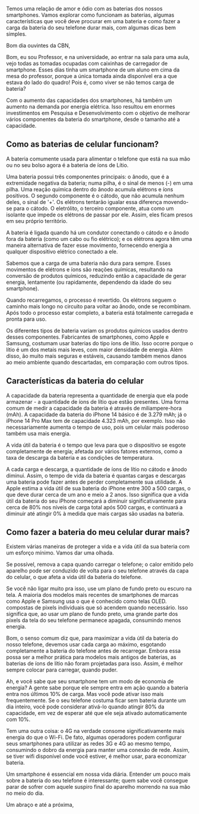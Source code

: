 
Temos uma relação de amor e ódio com as baterias dos nossos smartphones.  Vamos explorar como funcionam as baterias, algumas características que você deve procurar em uma bateria e como fazer a carga da bateria do seu telefone durar mais, com algumas dicas bem simples.



Bom dia ouvintes da CBN,


Bom, eu sou Professor, e na universidade, ao entrar na sala para uma aula, vejo todas as tomadas ocupadas com caixinhas de carregador de smartphone. Esses dias tinha um smartphone de um aluno em cima da mesa do professor, porque a única tomada ainda disponível era a que estava do lado do quadro! Pois é, como viver se não temos carga de bateria?

Com o aumento das capacidades dos smartphones, há também um aumento na demanda por energia elétrica. Isso resultou em enormes investimentos em Pesquisa e Desenvolvimento com o objetivo de melhorar vários componentes da bateria do smartphone, desde o tamanho até a capacidade. 

## Como as baterias de celular funcionam?

A bateria comumente usada para alimentar o telefone que está na sua mão ou no seu bolso agora é a bateria de íons de Lítio.

Uma bateria possui três componentes principais: o ânodo, que é a extremidade negativa da bateria; numa pilha, é o sinal de menos (-) em uma pilha. Uma reação química dentro do ânodo acumula elétrons e íons positivos. O segundo componente é o cátodo, que não acumula nenhum deles, o sinal de '+'. Os elétrons tentarão igualar essa diferença movendo-se para o cátodo. O eletrólito, o terceiro componente, atua como um isolante que impede os elétrons de passar por ele. Assim, eles ficam presos em seu próprio território.

A bateria é ligada quando há um condutor conectando o cátodo e o ânodo fora da bateria (como um cabo ou fio elétrico); e os elétrons agora têm uma maneira alternativa de fazer esse movimento, fornecendo energia a qualquer dispositivo elétrico conectado a ele. 

Sabemos que a carga de uma bateria não dura para sempre. Esses movimentos de elétrons e íons são reações químicas, resultando na conversão de produtos químicos, reduzindo então a capacidade de gerar energia, lentamente (ou rapidamente, dependendo da idade do seu smartphone).

Quando recarregamos, o processo é revertido. Os elétrons seguem o caminho mais longo no circuito para voltar ao ânodo, onde se recombinam. Após todo o processo estar completo, a bateria está totalmente carregada e pronta para uso.

Os diferentes tipos de bateria variam os produtos químicos usados dentro desses componentes. Fabricantes de smartphones, como Apple e Samsung, costumam usar baterias do tipo íons de lítio. Isso ocorre porque o lítio é um dos metais mais leves, com maior densidade de energia. Além disso, ão muito mais seguras e estáveis, causando também menos danos ao meio ambiente quando descartadas, em comparação com outros tipos.

## Características da bateria do celular

A capacidade da bateria representa a quantidade de energia que ela pode armazenar - a quantidade de íons de lítio que estão presentes. Uma forma comum de medir a capacidade da bateria é através de miliampere-hora (mAh). A capacidade da bateria do iPhone 14 básico é de 3.279 mAh; já o iPhone 14 Pro Max tem de capacidade 4.323 mAh, por exemplo. Isso não necessariamente aumenta o tempo de uso, pois um celular mais poderoso também usa mais energia.

A vida útil da bateria é o tempo que leva para que o dispositivo se esgote completamente de energia; afetada por vários fatores externos, como a taxa de descarga da bateria e as condições de temperatura.

A cada carga e descarga, a quantidade de íons de lítio no cátodo e ânodo diminui. Assim, o tempo de vida da bateria é quantas cargas e descargas uma bateria pode fazer antes de perder completamente sua utilidade. A Apple estima a vida útil de sua bateria do iPhone entre 300 a 500 cargas, o que deve durar cerca de um ano e meio a 2 anos. Isso significa que a vida útil da bateria do seu iPhone começará a diminuir significativamente para cerca de 80% nos níveis de carga total após 500 cargas, e continuará a diminuir até atingir 0% à medida que mais cargas são usadas na bateria.

## Como fazer a bateria do meu celular durar mais?

Existem várias maneiras de proteger a vida e a vida útil da sua bateria com um esforço mínimo. Vamos dar uma olhada.

Se possível, remova a capa quando carregar o telefone; o calor emitido pelo aparelho pode ser conduzido de volta para o seu telefone através da capa do celular, o que afeta a vida útil da bateria do telefone.

Se você não ligar muito pra isso, use um plano de fundo preto ou escuro na tela. A maioria dos modelos mais recentes de smartphones de marcas como Apple e Samsung usa o que é conhecido como telas OLED. compostas de pixels individuais que só acendem quando necessário. Isso significa que, ao usar um plano de fundo preto, uma grande parte dos pixels da tela do seu telefone permanece apagada, consumindo menos energia.

Bom, o senso comum diz que, para maximizar a vida útil da bateria do nosso telefone, devemos usar cada carga ao máximo, esgotando completamente a bateria do telefone antes de recarregar. Embora essa possa ser a melhor prática para modelos mais antigos de baterias, as baterias de íons de lítio não foram projetadas para isso. Assim, é melhor sempre colocar para carregar, quando puder.

Ah, e você sabe que seu smartphone tem um modo de economia de energia? A gente sabe porque ele sempre entra em ação quando a bateria entra nos últimos 10% de carga. Mas você pode ativar isso mais frequentemente. Se o seu telefone costuma ficar sem bateria durante um dia inteiro, você pode considerar ativá-lo quando atingir 80% da capacidade, em vez de esperar até que ele seja ativado automaticamente com 10%.

Tem uma outra coisa: o 4G na verdade consome significativamente mais energia do que o Wi-Fi. De fato, algumas operadores podem configurar seus smartphones para utilizar as redes 3G e 4G ao mesmo tempo, consumindo o dobro da energia para manter uma conexão de rede. Assim, se tiver wifi disponível onde você estiver, é melhor usar, para economizar bateria.

Um smartphone é essencial em nossa vida diária. Entender um pouco mais sobre a bateria do seu telefone é interessante; quem sabe você consegue parar de sofrer com aquele suspiro final do aparelho morrendo na sua mão no meio do dia.


Um abraço e até a próxima,